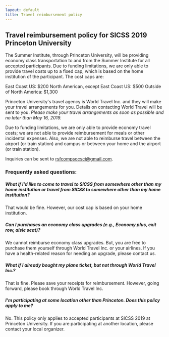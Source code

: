 ```yaml
---
layout: default
title: Travel reimbursement policy
---
```


## Travel reimbursement policy for SICSS 2019 Princeton University

The Summer Institute, through Princeton University, will be providing economy class transportation to and from the Summer Institute for all accepted participants.  Due to funding limitations, we are only able to provide travel costs up to a fixed cap, which is based on the home institution of the participant. The cost caps are:

East Coast US: $200
North American, except East Coast US: $500
Outside of North America: $1,300

Princeton University's travel agency is World Travel Inc. and they will make your travel arrangements for you.  Details on contacting World Travel will be sent to you. *Please make your travel arrangements as soon as possible and no later than May 16, 2019.*  

Due to funding limitations, we are only able to provide economy travel costs; we are not able to provide reimbursement for meals or other incidental expenses.  Also, we are not able to reimburse travel between the airport (or train station) and campus or between your home and the airport (or train station).

Inquiries can be sent to rsfcompsocsci@gmail.com.

### Frequently asked questions:

##### What if I'd like to come to travel to SICSS from somewhere other than my home institution or travel from SICSS to somewhere other than my home institution?  

That would be fine.  However, our cost cap is based on your home institution.

##### Can I purchases an economy class upgrades (e.g., Economy plus, exit row, aisle seat)?

We cannot reimburse economy class upgrades.  But, you are free to purchase them yourself through World Travel Inc. or your airlines.  If you have a health-related reason for needing an upgrade, please contact us.

##### What if I already bought my plane ticket, but not through World Travel Inc.?

That is fine.  Please save your receipts for reimbursement.  However, going forward, please book through World Travel Inc.

##### I'm participating at some location other than Princeton.  Does this policy apply to me?

No.  This policy only applies to accepted participants at SICSS 2019 at Princeton University.  If you are participating at another location, please contact your local organizer.
